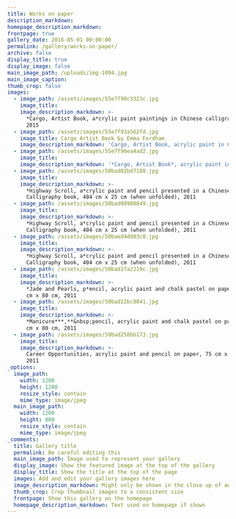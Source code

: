 ```yaml
---
title: Works on paper
description_markdown:
homepage_description_markdown:
frontpage: true
gallery_date: 2016-05-01 00:00:00
permalink: /gallery/works-on-paper/
archive: false
display_title: true
display_image: false
main_image_path: /uploads/img-1094.jpg
main_image_caption:
thumb_crop: false
images:
  - image_path: /assets/images/55e7f90c3323c.jpg
    image_title:
    image_description_markdown: >-
      *Cargo, Artist Book, a*crylic paint paintings in Chinese calligraphy book,
      2015
  - image_path: /assets/images/55e7f93a562fd.jpg
    image_title: Cargo Artist Book by Emma Fordham
    image_description_markdown: 'Cargo, Artist Book, acrylic paint in Chinese calligraphy book, 2015'
  - image_path: /assets/images/55e7f96ea4ad2.jpg
    image_title:
    image_description_markdown: '*Cargo, Artist Book*, acrylic paint in Chinese calligraphy book, 2015'
  - image_path: /assets/images/50bad02bd7188.jpg
    image_title:
    image_description_markdown: >-
      *Highway Scroll, a*crylic paint and pencil presented in a Chinese
      Calligraphy book, 404 cm x 25 cm (when unfolded), 2011
  - image_path: /assets/images/50bad00908849.jpg
    image_title:
    image_description_markdown: >-
      *Highway Scroll, a*crylic paint and pencil presented in a Chinese
      Calligraphy book, 404 cm x 25 cm (when unfolded), 2011
  - image_path: /assets/images/50baed4dd03c8.jpg
    image_title:
    image_description_markdown: >-
      *Highway Scroll, a*crylic paint and pencil presented in a Chinese
      Calligraphy book, 404 cm x 25 cm (when unfolded), 2011
  - image_path: /assets/images/50bad1fa2219c.jpg
    image_title:
    image_description_markdown: >-
      *Jade and Pearls, p*encil, acrylic paint and chalk pastel on paper*,* 110
      cm x 80 cm, 2011
  - image_path: /assets/images/50bad22bc8041.jpg
    image_title:
    image_description_markdown: >-
      *Manicure***,**&nbsp;pencil, acrylic paint and chalk pastel on paper, 110
      cm x 80 cm, 2011
  - image_path: /assets/images/50bad258bb173.jpg
    image_title:
    image_description_markdown: >-
      Career Opportunities, acrylic paint and pencil on paper, 75 cm x 53 cm,
      2011
_options:
  image_path:
    width: 1200
    height: 1200
    resize_style: contain
    mime_type: image/jpeg
  main_image_path:
    width: 1200
    height: 800
    resize_style: contain
    mime_type: image/jpeg
_comments:
  title: Gallery title
  permalink: Be careful editing this
  main_image_path: Image used to represent your gallery
  display_image: Show the featured image at the top of the gallery
  display_title: Show the title at the top of the page
  images: Add and edit your gallery images here
  image_description_markdown: Might only be shown in the close up of an image
  thumb_crop: Crop thumbnail images to a consistent size
  frontpage: Show this gallery on the homepage
  homepage_description_markdown: Text used on homepage if shown
---
```


